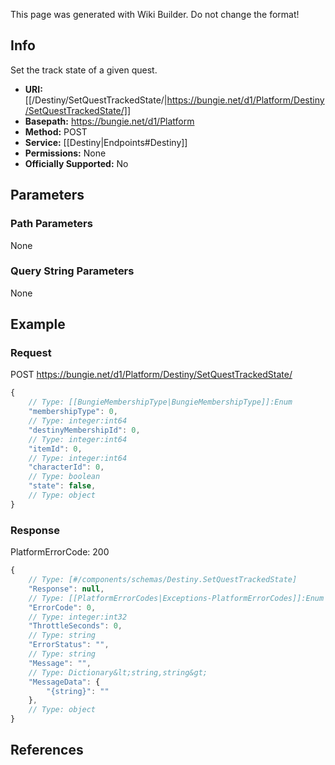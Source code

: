<span class="wiki-builder">This page was generated with Wiki Builder. Do not change the format!</span>

## Info
Set the track state of a given quest.

* **URI:** [[/Destiny/SetQuestTrackedState/|https://bungie.net/d1/Platform/Destiny/SetQuestTrackedState/]]
* **Basepath:** https://bungie.net/d1/Platform
* **Method:** POST
* **Service:** [[Destiny|Endpoints#Destiny]]
* **Permissions:** None
* **Officially Supported:** No

## Parameters
### Path Parameters
None

### Query String Parameters
None

## Example
### Request
POST https://bungie.net/d1/Platform/Destiny/SetQuestTrackedState/
```javascript
{
    // Type: [[BungieMembershipType|BungieMembershipType]]:Enum
    "membershipType": 0,
    // Type: integer:int64
    "destinyMembershipId": 0,
    // Type: integer:int64
    "itemId": 0,
    // Type: integer:int64
    "characterId": 0,
    // Type: boolean
    "state": false,
    // Type: object
}

```

### Response
PlatformErrorCode: 200
```javascript
{
    // Type: [#/components/schemas/Destiny.SetQuestTrackedState]
    "Response": null,
    // Type: [[PlatformErrorCodes|Exceptions-PlatformErrorCodes]]:Enum
    "ErrorCode": 0,
    // Type: integer:int32
    "ThrottleSeconds": 0,
    // Type: string
    "ErrorStatus": "",
    // Type: string
    "Message": "",
    // Type: Dictionary&lt;string,string&gt;
    "MessageData": {
        "{string}": ""
    },
    // Type: object
}

```

## References
